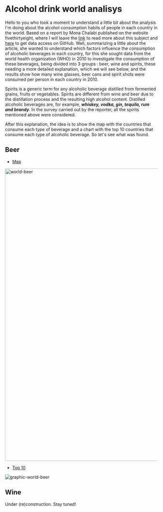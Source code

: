 # Alcohol drink world analisys

Hello to you who took a moment to understand a little bit about the analysis I'm doing about the alcohol consumption habits of people in each country in the world. Based on a report by Mona Chalabi published on the website fivethirtyeight, where I will leave the [link](https://fivethirtyeight.com/features/dear-mona-followup-where-do-people-drink-the-most-beer-wine-and-spirits/) to read more about this subject and [here](https://github.com/fivethirtyeight/data/tree/master/alcohol-consumption) to get data access on GitHub. Well, summarizing a little about the article, she wanted to understand which factors influence the consumption of alcoholic beverages in each country, for this she sought data from the world health organization (WHO) in 2010 to investigate the consumption of these beverages, being divided into 3 groups : beer, wine and spirits, these needing a more detailed explanation, which we will see below, and the results show how many wine glasses, beer cans and spirit shots were consumed per person in each country in 2010.

Spirits is a generic term for any alcoholic beverage distilled from fermented grains, fruits or vegetables. Spirits are different from wine and beer due to the distillation process and the resulting high alcohol content. Distilled alcoholic beverages are, for example, ***whiskey, vodka, gin, tequila, rum and brandy***. In the survey carried out by the reporter, all the spirits mentioned above were considered.

After this explanation, the idea is to show the map with the countries that consume each type of beverage and a chart with the top 10 countries that consume each type of alcoholic beverage. So let's see what was found.

## Beer

- [Map]()
<img width="960" alt="world-beer" src="https://user-images.githubusercontent.com/48027825/133716109-7eee3e3f-8c0b-49a4-b0b5-d96457c75fef.png">

- [Top 10]() <br/>

![graphic-world-beer](https://user-images.githubusercontent.com/48027825/133716217-c675b803-7ef9-4494-b630-f6e1496fe1b0.png)

## Wine

Under (re)construction. Stay tuned! 
